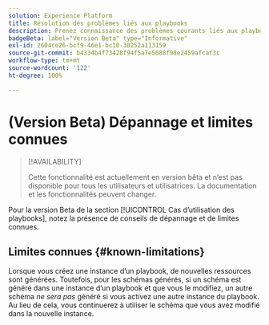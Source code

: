 ```yaml
---
solution: Experience Platform
title: Résolution des problèmes liés aux playbooks
description: Prenez connaissance des problèmes courants liés aux playbooks et apportez une solution
badgeBeta: label="Version Beta" type="Informative"
exl-id: 2604ce26-bcf9-46e1-bc10-30252a113159
source-git-commit: b4334b4f73428f94f5a7e5088f98e2459afcaf3c
workflow-type: tm+mt
source-wordcount: '122'
ht-degree: 100%

---
```


# (Version Beta) Dépannage et limites connues

>[!AVAILABILITY]
>
>Cette fonctionnalité est actuellement en version bêta et nʼest pas disponible pour tous les utilisateurs et utilisatrices. La documentation et les fonctionnalités peuvent changer.

Pour la version Beta de la section [!UICONTROL Cas d’utilisation des playbooks], notez la présence de conseils de dépannage et de limites connues.

## Limites connues {#known-limitations}

Lorsque vous créez une instance d’un playbook, de nouvelles ressources sont générées. Toutefois, pour les schémas générés, si un schéma est généré dans une instance d’un playbook et que vous le modifiez, un autre schéma *ne sera pas* généré si vous activez une autre instance du playbook. Au lieu de cela, vous continuerez à utiliser le schéma que vous avez modifié dans la nouvelle instance.
